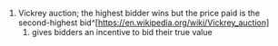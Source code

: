 1. Vickrey auction; the highest bidder wins but the price paid is the second-highest bid^[https://en.wikipedia.org/wiki/Vickrey_auction]
	1. gives bidders an incentive to bid their true value
